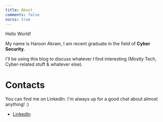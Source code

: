 ```yaml
---
title: About
comments: false
norss: true
---
```


Hello World! 

My name is Haroon Akram, I am recent graduate in the field of **Cyber Security**.  

I'll be using this blog to discuss whatever I find interesting (Mostly Tech, Cyber-related stuff & whatever else).

# Contacts
You can find me on LinkedIn. I'm always up for a good chat about almost anything! :)
- [LinkedIn](https://www.linkedin.com/in/haroon-akram/)
